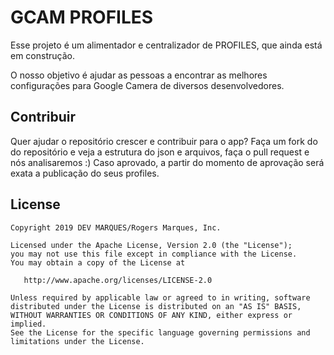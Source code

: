 GCAM PROFILES
=======

Esse projeto é um alimentador e centralizador de PROFILES, que ainda está em construção.

O nosso objetivo é ajudar as pessoas a encontrar as melhores configurações para Google Camera de diversos desenvolvedores.


Contribuir
--------
Quer ajudar o repositório crescer e contribuir para o app?
Faça um fork do do repositório e veja a estrutura do json e arquivos, faça o pull request e nós analisaremos :) 
Caso aprovado, a partir do momento de aprovação será exata a publicação do seus profiles.


License
--------

    Copyright 2019 DEV MARQUES/Rogers Marques, Inc.

    Licensed under the Apache License, Version 2.0 (the "License");
    you may not use this file except in compliance with the License.
    You may obtain a copy of the License at

       http://www.apache.org/licenses/LICENSE-2.0

    Unless required by applicable law or agreed to in writing, software
    distributed under the License is distributed on an "AS IS" BASIS,
    WITHOUT WARRANTIES OR CONDITIONS OF ANY KIND, either express or implied.
    See the License for the specific language governing permissions and
    limitations under the License.


